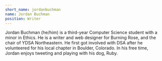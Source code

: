 ```yaml
---
short_name: jordanbuchman
name: Jordan Buchman
position: Writer
---
```

Jordan Buchman (he/him) is a third-year Computer Science student with a minor in Ethics. He is a writer and web designer for Burning Rose, and the chair of YDSA Northeastern. He first got involved with DSA after he volunteered for his local chapter in Boulder, Colorado. In his free time, Jordan enjoys tweeting and playing with his dog, Ruby.
